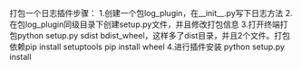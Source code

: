 打包一个日志插件步骤：
1.创建一个包log_plugin，在__init__.py写下日志方法
2.在包log_plugin同级目录下创建setup.py文件，并且修改打包信息
3.打开终端打包python setup.py sdist bdist_wheel，这样多了dist目录，并且2个文件。打包依赖pip install setuptools  pip install wheel
4.进行插件安装 python setup.py install

